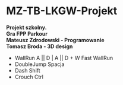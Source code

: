 # MZ-TB-LKGW-Projekt </br>
**Projekt szkolny. </br>
Gra FPP Parkour </br>
Mateusz Zdrodowski - Programowanie </br>
Tomasz Broda - 3D design** </br>
- WallRun A || D | A || D + W Fast WallRun </br>
- DoubleJump Spacja </br>
- Dash  Shift </br>
- Crouch Ctrl
